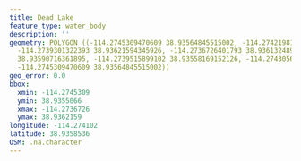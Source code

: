 ```yaml
---
title: Dead Lake
feature_type: water_body
description: ''
geometry: POLYGON ((-114.2745309470609 38.93564845515002, -114.2742198108101 38.93609910800174,
  -114.2739301322393 38.93621594345926, -114.2736726401793 38.93613248958077, -114.2738228438757
  38.93590716361895, -114.2739515899102 38.93558169152126, -114.2743056415028 38.93550658236351,
  -114.2745309470609 38.93564845515002))
geo_error: 0.0
bbox:
  xmin: -114.2745309
  ymin: 38.9355066
  xmax: -114.2736726
  ymax: 38.9362159
longitude: -114.274102
latitude: 38.9358536
OSM: .na.character
---
```


